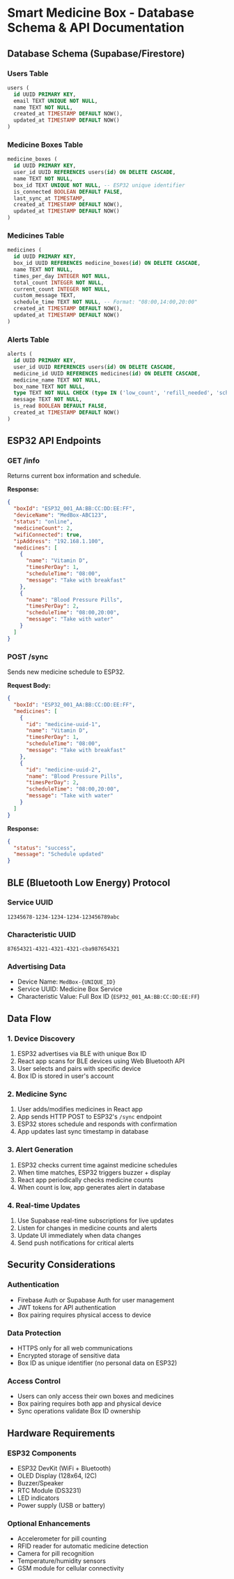 # Smart Medicine Box - Database Schema & API Documentation

## Database Schema (Supabase/Firestore)

### Users Table
```sql
users (
  id UUID PRIMARY KEY,
  email TEXT UNIQUE NOT NULL,
  name TEXT NOT NULL,
  created_at TIMESTAMP DEFAULT NOW(),
  updated_at TIMESTAMP DEFAULT NOW()
)
```

### Medicine Boxes Table
```sql
medicine_boxes (
  id UUID PRIMARY KEY,
  user_id UUID REFERENCES users(id) ON DELETE CASCADE,
  name TEXT NOT NULL,
  box_id TEXT UNIQUE NOT NULL, -- ESP32 unique identifier
  is_connected BOOLEAN DEFAULT FALSE,
  last_sync_at TIMESTAMP,
  created_at TIMESTAMP DEFAULT NOW(),
  updated_at TIMESTAMP DEFAULT NOW()
)
```

### Medicines Table
```sql
medicines (
  id UUID PRIMARY KEY,
  box_id UUID REFERENCES medicine_boxes(id) ON DELETE CASCADE,
  name TEXT NOT NULL,
  times_per_day INTEGER NOT NULL,
  total_count INTEGER NOT NULL,
  current_count INTEGER NOT NULL,
  custom_message TEXT,
  schedule_time TEXT NOT NULL, -- Format: "08:00,14:00,20:00"
  created_at TIMESTAMP DEFAULT NOW(),
  updated_at TIMESTAMP DEFAULT NOW()
)
```

### Alerts Table
```sql
alerts (
  id UUID PRIMARY KEY,
  user_id UUID REFERENCES users(id) ON DELETE CASCADE,
  medicine_id UUID REFERENCES medicines(id) ON DELETE CASCADE,
  medicine_name TEXT NOT NULL,
  box_name TEXT NOT NULL,
  type TEXT NOT NULL CHECK (type IN ('low_count', 'refill_needed', 'schedule_reminder')),
  message TEXT NOT NULL,
  is_read BOOLEAN DEFAULT FALSE,
  created_at TIMESTAMP DEFAULT NOW()
)
```

## ESP32 API Endpoints

### GET /info
Returns current box information and schedule.

**Response:**
```json
{
  "boxId": "ESP32_001_AA:BB:CC:DD:EE:FF",
  "deviceName": "MedBox-ABC123",
  "status": "online",
  "medicineCount": 2,
  "wifiConnected": true,
  "ipAddress": "192.168.1.100",
  "medicines": [
    {
      "name": "Vitamin D",
      "timesPerDay": 1,
      "scheduleTime": "08:00",
      "message": "Take with breakfast"
    },
    {
      "name": "Blood Pressure Pills",
      "timesPerDay": 2,
      "scheduleTime": "08:00,20:00",
      "message": "Take with water"
    }
  ]
}
```

### POST /sync
Sends new medicine schedule to ESP32.

**Request Body:**
```json
{
  "boxId": "ESP32_001_AA:BB:CC:DD:EE:FF",
  "medicines": [
    {
      "id": "medicine-uuid-1",
      "name": "Vitamin D",
      "timesPerDay": 1,
      "scheduleTime": "08:00",
      "message": "Take with breakfast"
    },
    {
      "id": "medicine-uuid-2",
      "name": "Blood Pressure Pills",
      "timesPerDay": 2,
      "scheduleTime": "08:00,20:00",
      "message": "Take with water"
    }
  ]
}
```

**Response:**
```json
{
  "status": "success",
  "message": "Schedule updated"
}
```

## BLE (Bluetooth Low Energy) Protocol

### Service UUID
`12345678-1234-1234-1234-123456789abc`

### Characteristic UUID
`87654321-4321-4321-4321-cba987654321`

### Advertising Data
- Device Name: `MedBox-{UNIQUE_ID}`
- Service UUID: Medicine Box Service
- Characteristic Value: Full Box ID (`ESP32_001_AA:BB:CC:DD:EE:FF`)

## Data Flow

### 1. Device Discovery
1. ESP32 advertises via BLE with unique Box ID
2. React app scans for BLE devices using Web Bluetooth API
3. User selects and pairs with specific device
4. Box ID is stored in user's account

### 2. Medicine Sync
1. User adds/modifies medicines in React app
2. App sends HTTP POST to ESP32's `/sync` endpoint
3. ESP32 stores schedule and responds with confirmation
4. App updates last sync timestamp in database

### 3. Alert Generation
1. ESP32 checks current time against medicine schedules
2. When time matches, ESP32 triggers buzzer + display
3. React app periodically checks medicine counts
4. When count is low, app generates alert in database

### 4. Real-time Updates
1. Use Supabase real-time subscriptions for live updates
2. Listen for changes in medicine counts and alerts
3. Update UI immediately when data changes
4. Send push notifications for critical alerts

## Security Considerations

### Authentication
- Firebase Auth or Supabase Auth for user management
- JWT tokens for API authentication
- Box pairing requires physical access to device

### Data Protection
- HTTPS only for all web communications
- Encrypted storage of sensitive data
- Box ID as unique identifier (no personal data on ESP32)

### Access Control
- Users can only access their own boxes and medicines
- Box pairing requires both app and physical device
- Sync operations validate Box ID ownership

## Hardware Requirements

### ESP32 Components
- ESP32 DevKit (WiFi + Bluetooth)
- OLED Display (128x64, I2C)
- Buzzer/Speaker
- RTC Module (DS3231)
- LED indicators
- Power supply (USB or battery)

### Optional Enhancements
- Accelerometer for pill counting
- RFID reader for automatic medicine detection
- Camera for pill recognition
- Temperature/humidity sensors
- GSM module for cellular connectivity
```